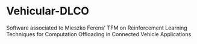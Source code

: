 # Vehicular-DLCO
Software associated to Mieszko Ferens' TFM on Reinforcement Learning Techniques for Computation Offloading in Connected Vehicle Applications
